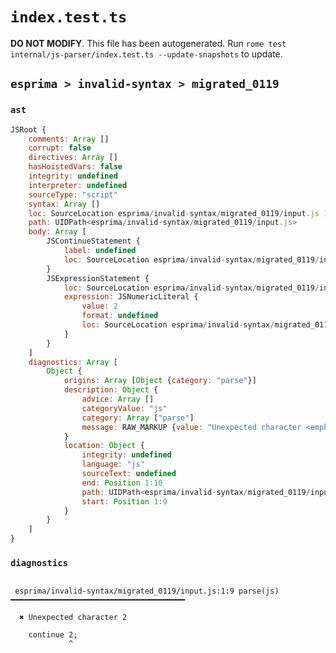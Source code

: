 # `index.test.ts`

**DO NOT MODIFY**. This file has been autogenerated. Run `rome test internal/js-parser/index.test.ts --update-snapshots` to update.

## `esprima > invalid-syntax > migrated_0119`

### `ast`

```javascript
JSRoot {
	comments: Array []
	corrupt: false
	directives: Array []
	hasHoistedVars: false
	integrity: undefined
	interpreter: undefined
	sourceType: "script"
	syntax: Array []
	loc: SourceLocation esprima/invalid-syntax/migrated_0119/input.js 1:0-2:0
	path: UIDPath<esprima/invalid-syntax/migrated_0119/input.js>
	body: Array [
		JSContinueStatement {
			label: undefined
			loc: SourceLocation esprima/invalid-syntax/migrated_0119/input.js 1:0-1:8
		}
		JSExpressionStatement {
			loc: SourceLocation esprima/invalid-syntax/migrated_0119/input.js 1:9-1:11
			expression: JSNumericLiteral {
				value: 2
				format: undefined
				loc: SourceLocation esprima/invalid-syntax/migrated_0119/input.js 1:9-1:10
			}
		}
	]
	diagnostics: Array [
		Object {
			origins: Array [Object {category: "parse"}]
			description: Object {
				advice: Array []
				categoryValue: "js"
				category: Array ["parse"]
				message: RAW_MARKUP {value: "Unexpected character <emphasis>2</emphasis>"}
			}
			location: Object {
				integrity: undefined
				language: "js"
				sourceText: undefined
				end: Position 1:10
				path: UIDPath<esprima/invalid-syntax/migrated_0119/input.js>
				start: Position 1:9
			}
		}
	]
}
```

### `diagnostics`

```

 esprima/invalid-syntax/migrated_0119/input.js:1:9 parse(js) ━━━━━━━━━━━━━━━━━━━━━━━━━━━━━━━━━━━━━━━

  ✖ Unexpected character 2

    continue 2;
             ^


```
